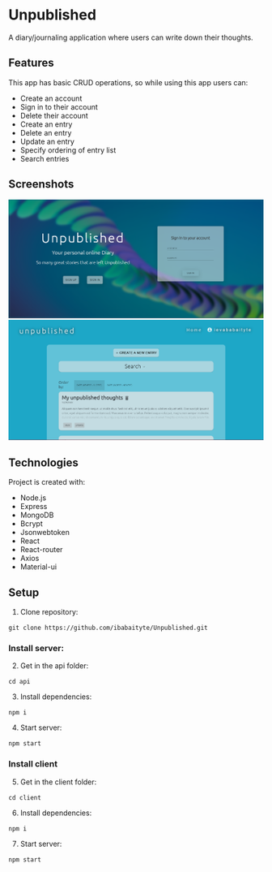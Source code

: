 # Unpublished
A diary/journaling application where users can write down their thoughts.

## Features
This app has basic CRUD operations, so while using this app users can:
* Create an account
* Sign in to their account
* Delete their account
* Create an entry
* Delete an entry
* Update an entry
* Specify ordering of entry list
* Search entries

## Screenshots
![img.png](client/public/images/img.png)
![img_1.png](client/public/images/img_1.png)

## Technologies
Project is created with:
* Node.js
* Express
* MongoDB
* Bcrypt
* Jsonwebtoken
* React
* React-router
* Axios
* Material-ui

## Setup
1. Clone repository:
```
git clone https://github.com/ibabaityte/Unpublished.git
```
### Install server:
2. Get in the api folder:
```
cd api
```
3. Install dependencies:
```
npm i
```
4. Start server:
```
npm start
```

### Install client
5. Get in the client folder:
```
cd client
```
6. Install dependencies:
```
npm i
```
7. Start server:
```
npm start
```
